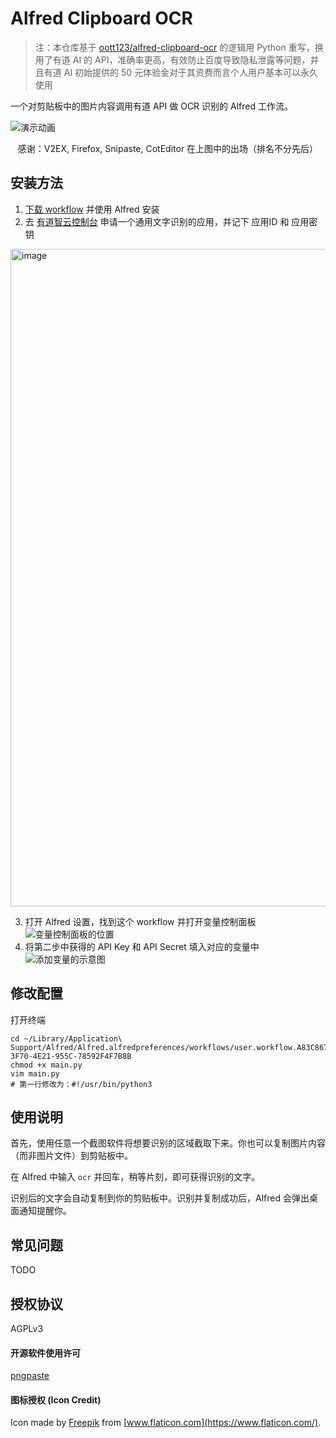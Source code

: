# Alfred Clipboard OCR

> 注：本仓库基于 [oott123/alfred-clipboard-ocr](https://github.com/oott123/alfred-clipboard-ocr) 的逻辑用 Python 重写，换用了有道 AI 的 API，准确率更高，有效防止百度导致隐私泄露等问题，并且有道 AI 初始提供的 50 元体验金对于其资费而言个人用户基本可以永久使用

一个对剪贴板中的图片内容调用有道 API 做 OCR 识别的 Alfred 工作流。

![演示动画](./assets/demo.gif)

<p align="center">感谢：V2EX, Firefox, Snipaste, CotEditor 在上图中的出场（排名不分先后）</p>

## 安装方法

1. [下载 workflow](https://github.com/baker221/alfred-clipboard-ocr-youdao/releases) 并使用 Alfred 安装
2. 去 [有道智云控制台](https://ai.youdao.com/console/#/) 申请一个通用文字识别的应用，并记下 应用ID 和 应用密钥
<img width="1052" alt="image" src="https://user-images.githubusercontent.com/29560190/236690834-00b4d94e-ef16-46d7-8785-848d1caaadc1.png">

3. 打开 Alfred 设置，找到这个 workflow 并打开变量控制面板
   ![变量控制面板的位置](./assets/open-variables-panel.jpg)
4. 将第二步中获得的 API Key 和 API Secret 填入对应的变量中
   ![添加变量的示意图](./assets/set-variables.jpg)

## 修改配置
打开终端
```
cd ~/Library/Application\ Support/Alfred/Alfred.alfredpreferences/workflows/user.workflow.A83C867C-3F70-4E21-955C-78592F4F7B8B
chmod +x main.py
vim main.py
# 第一行修改为：#!/usr/bin/python3
```

## 使用说明

首先，使用任意一个截图软件将想要识别的区域截取下来。你也可以复制图片内容（而非图片文件）到剪贴板中。

在 Alfred 中输入 `ocr` 并回车，稍等片刻，即可获得识别的文字。

识别后的文字会自动复制到你的剪贴板中。识别并复制成功后，Alfred 会弹出桌面通知提醒你。

## 常见问题

TODO

## 授权协议

AGPLv3

#### 开源软件使用许可

[pngpaste](./pngpaste/LICENSE)

#### 图标授权 (Icon Credit)

Icon made by [Freepik](http://www.freepik.com) from [www.flaticon.com](https://www.flaticon.com/).
